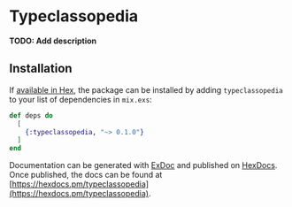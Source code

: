 # Typeclassopedia

**TODO: Add description**

## Installation

If [available in Hex](https://hex.pm/docs/publish), the package can be installed
by adding `typeclassopedia` to your list of dependencies in `mix.exs`:

```elixir
def deps do
  [
    {:typeclassopedia, "~> 0.1.0"}
  ]
end
```

Documentation can be generated with [ExDoc](https://github.com/elixir-lang/ex_doc)
and published on [HexDocs](https://hexdocs.pm). Once published, the docs can
be found at [https://hexdocs.pm/typeclassopedia](https://hexdocs.pm/typeclassopedia).

